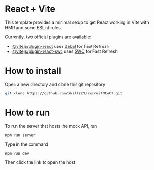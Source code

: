 # React + Vite

This template provides a minimal setup to get React working in Vite with HMR and some ESLint rules.

Currently, two official plugins are available:

- [@vitejs/plugin-react](https://github.com/vitejs/vite-plugin-react/blob/main/packages/plugin-react/README.md) uses [Babel](https://babeljs.io/) for Fast Refresh
- [@vitejs/plugin-react-swc](https://github.com/vitejs/vite-plugin-react-swc) uses [SWC](https://swc.rs/) for Fast Refresh

# How to install 

Open a new directory and clone this git repository
```bash
git clone https://github.com/skillzz9/recruitREACT.git
```

# How to run 

To run the server that hosts the mock API, run 
```bash
npm run server
```

Type in the command 
```bash
npm run dev
```

Then click the link to open the host. 
